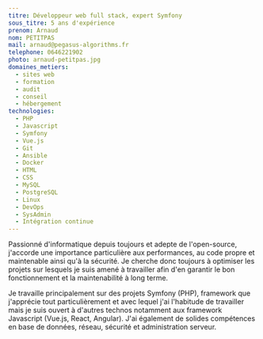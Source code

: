 ```yaml
---
titre: Développeur web full stack, expert Symfony
sous_titre: 5 ans d'expérience
prenom: Arnaud
nom: PETITPAS
mail: arnaud@pegasus-algorithms.fr
telephone: 0646221902
photo: arnaud-petitpas.jpg
domaines_metiers:
  - sites web
  - formation
  - audit
  - conseil
  - hébergement
technologies:
  - PHP
  - Javascript
  - Symfony
  - Vue.js
  - Git
  - Ansible
  - Docker
  - HTML
  - CSS
  - MySQL
  - PostgreSQL
  - Linux
  - DevOps
  - SysAdmin
  - Intégration continue
---
```

Passionné d'informatique depuis toujours et adepte de l'open-source, j'accorde une importance particulière aux performances, 
au code propre et maintenable ainsi qu'à la sécurité. Je cherche donc toujours à optimiser les projets sur lesquels 
je suis amené à travailler afin d'en garantir le bon fonctionnement et la maintenabilité à long terme.

Je travaille principalement sur des projets Symfony (PHP), framework que j'apprécie tout particulièrement et avec lequel 
j'ai l'habitude de travailler mais je suis ouvert à d'autres technos notamment aux framework Javascript (Vue.js, React, Angular).
J'ai également de solides compétences en base de données, réseau, sécurité et administration serveur.